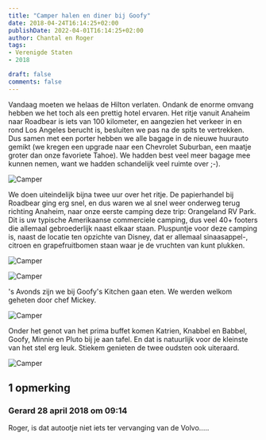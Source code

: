 ```yaml
---
title: "Camper halen en diner bij Goofy"
date: 2018-04-24T16:14:25+02:00
publishDate: 2022-04-01T16:14:25+02:00
author: Chantal en Roger
tags:
- Verenigde Staten
- 2018

draft: false
comments: false
---
```


Vandaag moeten we helaas de Hilton verlaten. Ondank de enorme omvang hebben we het toch als een prettig hotel ervaren. Het ritje vanuit Anaheim naar Roadbear is iets van 100 kilometer, en aangezien het verkeer in en rond Los Angeles berucht is, besluiten we pas na de spits te vertrekken. Dus samen met een porter hebben we alle bagage in de nieuwe huurauto gemikt (we kregen een upgrade naar een Chevrolet Suburban, een maatje groter dan onze favoriete Tahoe). We hadden best veel meer bagage mee kunnen nemen, want we hadden schandelijk veel ruimte over ;-).

![Camper](./images/IMG_35494.jpg)

We doen uiteindelijk bijna twee uur over het ritje. De papierhandel bij Roadbear ging erg snel, en dus waren we al snel weer onderweg terug richting Anaheim, naar onze eerste camping deze trip: Orangeland RV Park. Dit is uw typische Amerikaanse commerciele camping, dus veel 40+ footers die allemaal gebroederlijk naast elkaar staan. Pluspuntje voor deze camping is, naast de locatie ten opzichte van Disney, dat er allemaal sinaasappel-, citroen en grapefruitbomen staan waar je de vruchten van kunt plukken.

![Camper](./images/IMG_3566[4].jpg)

![Camper](./images/IMG_4457[4].jpg)

's Avonds zijn we bij Goofy's Kitchen gaan eten. We werden welkom geheten door chef Mickey.

![Camper](./images/IMG_3590[4].jpg)

Onder het genot van het prima buffet komen Katrien, Knabbel en Babbel, Goofy, Minnie en Pluto bij je aan tafel. En dat is natuurlijk voor de kleinste van het stel erg leuk. Stiekem genieten de twee oudsten ook uiteraard.

![Camper](./images/IMG_3656[4].jpg)

## 1 opmerking

### Gerard 28 april 2018 om 09:14

Roger, is dat autootje niet iets ter vervanging van de Volvo.....
